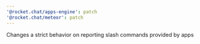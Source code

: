 ```yaml
---
'@rocket.chat/apps-engine': patch
'@rocket.chat/meteor': patch
---
```


Changes a strict behavior on reporting slash commands provided by apps
